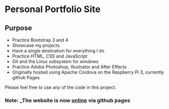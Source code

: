 # Personal Portfolio Site
## Purpose
* Practice Bootstrap 3 and 4
* Showcase my projects
* Have a single destination for everything I do
* Practice HTML, CSS and JavaScript
* Git and the Linux subsystem for windows
* Practice Adobe Photoshop, Illustrator and After Effects
* Originally hosted using Apache Cordova on the Raspberry Pi 3, currently github Pages

Please feel free to use any of the code in this project.
### Note: _The website is now [online](juanjoneri.github.io) via github pages
